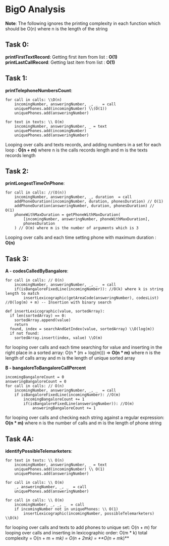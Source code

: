# BigO Analysis
__Note__: The following ignores the printing complexity in each function which should be O(n) where n is the length of the string

## Task 0:
**printFirstTextRecord**: 
Getting first item from list : **O(1)**  
**printLastCallRecord**:
Getting last item from list : **O(1)**

## Task 1:
**printTelephoneNumbersCount**:
```
for call in calls: \\O(n)
    incomingNumber, answeringNumber, _, _  = call
    uniquePhones.add(incomingNumber) \\(O(1))
    uniquePhones.add(answeringNumber)

for text in texts: \\ O(m)
    incomingNumber, answeringNumber, _ = text
    uniquePhones.add(incomingNumber)
    uniquePhones.add(answeringNumber)
```

Looping over calls and texts records, and adding numbers in a set for each loop : **O(n + m)**
where n is the calls records length and m is the texts records length

## Task 2:
**printLongestTimeOnPhone**:
```
for call in calls: //(O(n))
    incomingNumber, answeringNumber, _, duration  = call
    addPhoneDuration(incomingNumber, duration, phonesDuration) // O(1)
    addPhoneDuration(answeringNumber, duration, phonesDuration) // O(1)
    phoneWithMaxDuration = getPhoneWithMaxDuration(
        [incomingNumber, answeringNumber, phoneWithMaxDuration],
        phonesDuration
    ) // O(m) where m is the number of arguments which is 3
```
Looping over calls and each time setting phone with maximum duration : **O(n)**

## Task 3:
**A - codesCalledByBangalore**: 
```
for call in calls: // O(n)
    incomingNumber, answeringNumber, _, _  = call
    if(isBangaloreFixedLine(incomingNumber)): //O(k) where k is string length to match
        insertLexicographic(getAreaCode(answeringNumber), codesList) //O(log(m) + m) -- Insertion with binary search
```
```
def insertLexicographic(value, sortedArray):
  if len(sortedArray) == 0:
    sortedArray.append(value)
    return
  found, index = searchAndGetIndex(value, sortedArray) \\O(log(m))
  if not found:
    sortedArray.insert(index, value) \\O(m)
```
for looping over calls and each time searching for value and inserting in the right place in a sorted array: O(n * (m + log(m))) => **O(n * m)** 
where n is the length of calls array and m is the length of unique sorted array

**B - bangaloreToBangaloreCallPercent**
```
incomingBangaloreCount = 0
answeringBangaloreCount = 0
for call in calls: // O(n)
    incomingNumber, answeringNumber, _, _  = call
    if isBangaloreFixedLine(incomingNumber): //O(m)
        incomingBangaloreCount += 1
        if(isBangaloreFixedLine(answeringNumber)): //O(m)
            answeringBangaloreCount += 1
```
for looping over calls and checking each string against a regular expression: **O(n * m)**
where n is the number of calls and m is the length of phone string

## Task 4A:
**identifyPossibleTelemarketers**:
```
for text in texts: \\ O(n)
    incomingNumber, answeringNumber, _ = text
    uniquePhones.add(incomingNumber) \\ O(1)
    uniquePhones.add(answeringNumber)

for call in calls: \\ O(m)
    _, answeringNumber, _, _  = call
    uniquePhones.add(answeringNumber)

for call in calls: \\ O(m)
    incomingNumber, _, _, _  = call
    if incomingNumber not in uniquePhones: \\ O(1)
        insertLexicographic(incomingNumber, possibleTelemarketers) \\O(k)
```
for looping over calls and texts to add phones to unique set: O(n + m)
for looping over calls and inserting in lexicographic order: O(m * k)
total complexity = O(n + m + m*k) = O(n + 2*m*k) = **O(n + m*k)**
